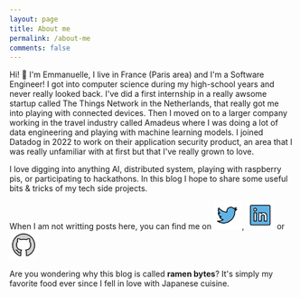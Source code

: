 ```yaml
---
layout: page
title: About me
permalink: /about-me
comments: false
---
```


<div class="row justify-content-between">
<div class="col-md-8 pr-5">

<p>Hi! 👋 I'm Emmanuelle, I live in France (Paris area) and I'm a Software Engineer! I got into computer science during my high-school years and never really looked back. I've did a first internship in a really awsome startup called The Things Network in the Netherlands, that really got me into playing with connected devices. Then I moved on to a larger company working in the travel industry called Amadeus where I was doing a lot of data engineering and playing with machine learning models. I joined Datadog in 2022 to work on their application security product, an area that I was really unfamiliar with at first but that I've really grown to love.</p>
<p>I love digging into anything AI, distributed system, playing with raspberry pis, or participating to hackathons. In this blog I hope to share some useful bits & tricks of my tech side projects.</p>
<p>When I am not writting posts here, you can find me on <a href="https://www.twitter.com/ManuLejeail"><img src="{{ baseurl }}/../../assets/images/twitter.png" style="width:50px;height:50px;"></a>, <a href="https://www.linkedin.com/emmanuelle.lejeail"><img src="{{ baseurl }}/../../assets/images/linkedin.png" style="width:50px;height:50px;"></a> or <a href="https://www.github.com/emmlejeail"><img src="{{ baseurl }}/../../assets/images/github.png" style="width:50px;height:50px;"></a></p>
<p>Are you wondering why this blog is called <b>ramen bytes</b>? It's simply my favorite food ever since I fell in love with Japanese cuisine.</p>

</div>
</div>
